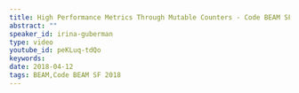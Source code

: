 ```yaml
---
title: High Performance Metrics Through Mutable Counters - Code BEAM SF 2018
abstract: ""
speaker_id: irina-guberman
type: video
youtube_id: peKLuq-tdQo
keywords: 
date: 2018-04-12
tags: BEAM,Code BEAM SF 2018
---
```


